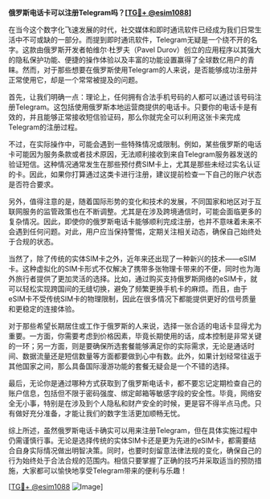 **俄罗斯电话卡可以注册Telegram吗？[[TG💪+ @esim1088](https://t.me/s/esim1088)]**

在当今这个数字化飞速发展的时代，社交媒体和即时通讯软件已经成为我们日常生活中不可或缺的一部分。而提到即时通讯软件，Telegram无疑是一个绕不开的名字。这款由俄罗斯开发者帕维尔·杜罗夫（Pavel Durov）创立的应用程序以其强大的隐私保护功能、便捷的操作体验以及丰富的功能设置赢得了全球数亿用户的青睐。然而，对于那些想要在俄罗斯使用Telegram的人来说，是否能够成功注册并正常使用它，却是一个常常被提及的问题。

首先，让我们明确一点：理论上，任何拥有合法手机号码的人都可以通过该号码注册Telegram。这包括使用俄罗斯本地运营商提供的电话卡。只要你的电话卡是有效的，并且能够正常接收短信验证码，那么你就完全可以利用这张卡来完成Telegram的注册过程。

不过，在实际操作中，可能会遇到一些特殊情况或限制。例如，某些俄罗斯的电话卡可能因为服务条款或者技术原因，无法顺利接收到来自Telegram服务器发送的验证短信。这种情况通常发生在那些预付费SIM卡上，尤其是那些未经过实名认证的卡。因此，如果你打算通过这类卡进行注册，建议提前检查一下自己的账户状态是否符合要求。

另外，值得注意的是，随着国际形势的变化和技术的发展，不同国家和地区对于互联网服务的监管政策也在不断调整。尤其是在涉及跨境通信时，可能会面临更多的复杂情况。因此，即使你的俄罗斯电话卡能够顺利完成注册，也并不意味着未来不会遇到任何问题。对此，用户应当保持警惕，定期关注相关动态，确保自己始终处于合规的状态。

当然了，除了传统的实体SIM卡之外，近年来还出现了一种新兴的技术——eSIM卡。这种虚拟化的SIM卡形式不仅解决了携带多张物理卡带来的不便，同时也为海外旅行者提供了更加灵活的选择。比如，通过购买支持俄罗斯网络的eSIM卡，就可以轻松实现跨国间的无缝切换，避免了频繁更换手机卡的麻烦。而且，由于eSIM卡不受传统SIM卡的物理限制，因此在很多情况下都能提供更好的信号质量和更稳定的连接体验。

对于那些希望长期居住或工作于俄罗斯的人来说，选择一张合适的电话卡显得尤为重要。一方面，你需要考虑到价格因素，毕竟长期使用的话，成本控制是非常关键的一环；另一方面，则是要确保所选套餐能够满足你的实际需求，无论是通话时间、数据流量还是短信数量等方面都要做到心中有数。此外，如果计划经常往返于其他国家之间，那么具备国际漫游功能的套餐无疑会是一个不错的选择。

最后，无论你是通过哪种方式获取到了俄罗斯电话卡，都不要忘记定期检查自己的账户信息，包括但不限于密码强度、绑定邮箱等敏感字段的安全性。毕竟，网络安全无小事，特别是在涉及到个人隐私和财产安全的时候，更是容不得半点马虎。只有做好充分准备，才能让我们的数字生活更加顺畅无忧。

综上所述，虽然俄罗斯电话卡确实可以用来注册Telegram，但在具体实施过程中仍需谨慎行事。无论是选择传统的实体SIM卡还是更为先进的eSIM卡，都需要结合自身实际情况做出明智决策。同时，也要时刻留意法律法规的变化，确保自己的行为始终处于合法合规的范围内。相信只要掌握了正确的技巧并采取适当的预防措施，大家都可以愉快地享受Telegram带来的便利与乐趣！

[[TG💪+ @esim1088](https://t.me/s/esim1088) ![Image](https://i.postimg.cc/4NQfJmqS/Snipaste-2025-05-13-00-14-12.png)]